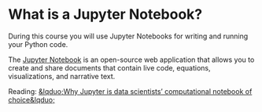 # What is a Jupyter Notebook?

During this course you will use Jupyter Notebooks for writing and running your Python code.  

The [Jupyter Notebook](https://jupyter.org) is an open-source web application that allows you to create and share documents that contain live code, equations, visualizations, and narrative text.

Reading: [&lqduo;Why Jupyter is data scientists’ computational notebook of choice&lqduo;](https://www.nature.com/articles/d41586-018-07196-1)
